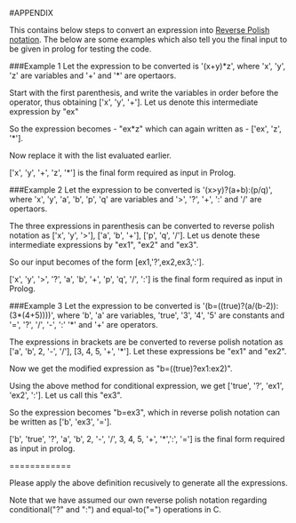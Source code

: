 #APPENDIX
									
This contains below steps to convert an expression into [Reverse Polish notation][111]. The below are some examples which also tell you the final input to be given in prolog for testing the code. 

###Example 1
Let the expression to be converted is '(x+y)\*z', where 'x', 'y', 'z' are variables and '+' and '\*' are opertaors.
	
Start with the first parenthesis, and write the variables in order before the operator, thus obtaining ['x', 'y', '+']. Let us denote this intermediate expression by "ex"

So the expression becomes - "ex\*z" which can again written as - ['ex', 'z', '\*'].

Now replace it with the list evaluated earlier.
		
['x', 'y', '+', 'z', '\*'] is the final form required as input in Prolog.
	
###Example 2
Let the expression to be converted is '(x>y)?(a+b):(p/q)', where 'x', 'y', 'a', 'b', 'p', 'q' are variables and '>', '?', '+', ':' and '/' are opertaors.

The three expressions in parenthesis can be converted to reverse polish notation as ['x', 'y', '>'], ['a', 'b', '+'], ['p', 'q', '/']. Let us denote these intermediate expressions by "ex1", "ex2" and "ex3".

So our input becomes of the form [ex1,'?',ex2,ex3,':'].
		
['x', 'y', '>', '?', 'a', 'b', '+', 'p', 'q', '/', ':'] is the final form required as input in Prolog.

	
###Example 3
Let the expression to be converted is '(b=((true)?(a/(b-2)):(3*(4+5))))', where 'b', 'a' are variables, 'true', '3', '4', '5' are constants and '=', '?', '/', '-', ':' '\*' and '+' are operators.
	
The expressions in brackets are be converted to reverse polish notation as ['a', 'b', 2, '-', '/'], [3, 4, 5, '+', '\*']. Let these expressions be "ex1" and "ex2".

Now we get the modified expression as "b=((true)?ex1:ex2)". 

Using the above method for conditional expression, we get ['true', '?', 'ex1', 'ex2', ':']. Let us call this "ex3".

So the expression becomes "b=ex3", which in reverse polish notation can be written as ['b', 'ex3', '='].

['b', 'true', '?', 'a', 'b', 2, '-', '/', 3, 4, 5, '+', '\*',':', '='] is the final form required as input in prolog.

============

Please apply the above definition recusively to generate all the expressions.

Note that we have assumed our own reverse polish notation regarding conditional("?" and ":") and equal-to("=") operations in C.

[111]: https://en.wikipedia.org/wiki/Reverse_Polish_notation